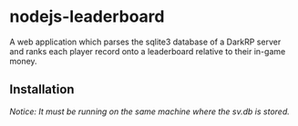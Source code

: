 # nodejs-leaderboard
A web application which parses the sqlite3 database of a DarkRP server and ranks each player record onto a leaderboard relative to their in-game money.

## Installation
*Notice: It must be running on the same machine where the sv.db is stored.*
